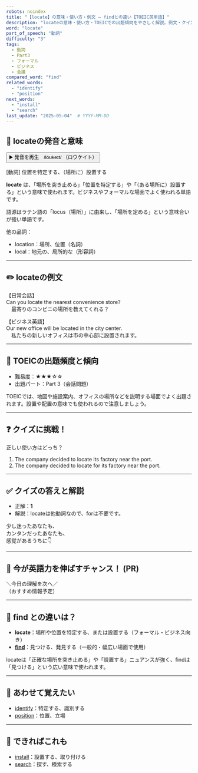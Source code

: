 ```yaml
---
robots: noindex
title: "【locate】の意味・使い方・例文 ― findとの違い【TOEIC英単語】"
description: "locateの意味・使い方・TOEICでの出題傾向をやさしく解説。例文・クイズ付きでfindとの違いもわかりやすく学べます。"
word: "locate"
part_of_speech: "動詞"
difficulty: "3"
tags:
  - 動詞
  - Part3
  - フォーマル
  - ビジネス
  - 会議
compared_word: "find"
related_words:
  - "identify"
  - "position"
next_words:
  - "install"
  - "search"
last_update: "2025-05-04"  # YYYY-MM-DD
---
```


## 🔰 locateの発音と意味

<button class="play-audio" onclick="playTTS('locate')">
  <span class="play-audio-main">
    ▶️ 発音を再生　/lóʊkeɪt/
  </span>
  <span class="play-audio-sub">
    （ロウケイト）
  </span>
</button>

[動詞] 位置を特定する、（場所に）設置する

**locate** は、「場所を突き止める」「位置を特定する」や「（ある場所に）設置する」という意味で使われます。ビジネスやフォーマルな場面でよく使われる単語です。

語源はラテン語の「locus（場所）」に由来し、「場所を定める」という意味合いが強い単語です。

他の品詞：  
- location：場所、位置（名詞）
- local：地元の、局所的な（形容詞）

---

## ✏️ locateの例文

【日常会話】  
Can you locate the nearest convenience store?  
　最寄りのコンビニの場所を教えてくれる？

【ビジネス英語】  
Our new office will be located in the city center.  
　私たちの新しいオフィスは市の中心部に設置されます。

---

## 🎯 TOEICの出題頻度と傾向

- 難易度：★★★☆☆
- 出題パート：Part 3（会話問題）

TOEICでは、地図や施設案内、オフィスの場所などを説明する場面でよく出題されます。設置や配置の意味でも使われるので注意しましょう。

---

## ❓ クイズに挑戦！

正しい使い方はどっち？

1. The company decided to locate its factory near the port.  
2. The company decided to locate for its factory near the port.

---

## ✅ クイズの答えと解説

- 正解：**1**
- 解説：locateは他動詞なので、forは不要です。

少し迷ったあなたも、  
カンタンだったあなたも、  
感覚があるうちに👇️

---

## 🚀 今が英語力を伸ばすチャンス！ (PR)

<div class="info-center">
＼今日の理解を次へ／<br>  
（おすすめ情報予定）
</div>

---

## 🤔  find との違いは？

- **locate**：場所や位置を特定する、または設置する（フォーマル・ビジネス向き）
- **[find](/word/find/)**：見つける、発見する（一般的・幅広い場面で使用）

locateは「正確な場所を突き止める」や「設置する」ニュアンスが強く、findは「見つける」という広い意味で使われます。

---

## 🧩 あわせて覚えたい

- [identify](/word/identify/)：特定する、識別する
- [position](/word/position/)：位置、立場

---

## 📖 できればこれも

- [install](/word/install/)：設置する、取り付ける
- [search](/word/search/)：探す、検索する

<!-- cvid: aid25_bid45 -->
